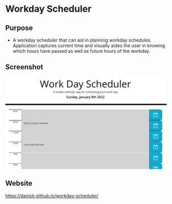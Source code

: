 # Workday Scheduler

## Purpose
* A workday scheduler that can aid in planning workday schedules.  Application captures current time and visually aides the user in knowing which hours have passed as well as future hours of the workday.

## Screenshot
![](images/site_screenshot.JPG)

## Website
https://davistr.github.io/workday-scheduler/